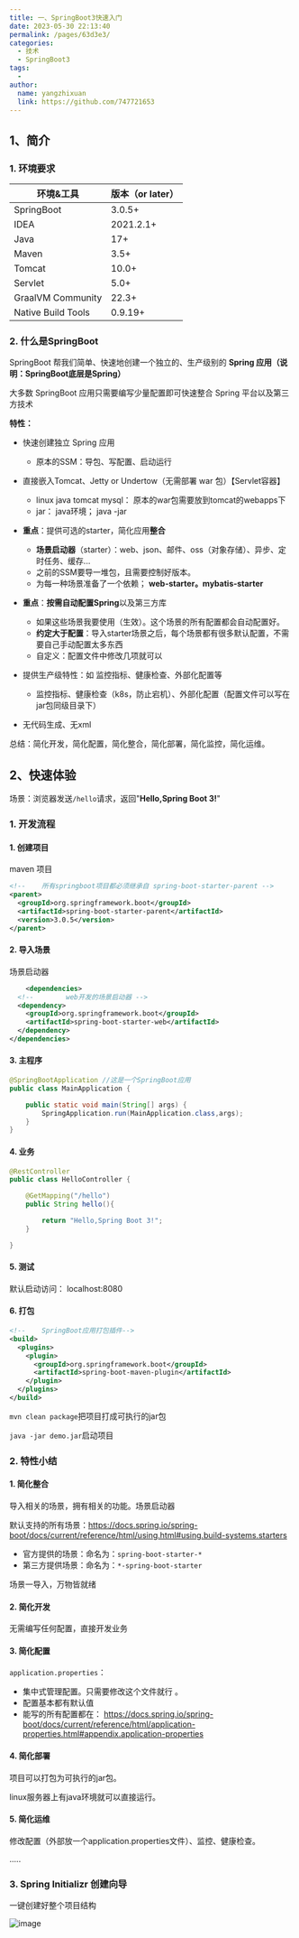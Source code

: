 ```yaml
---
title: 一、SpringBoot3快速入门
date: 2023-05-30 22:13:40
permalink: /pages/63d3e3/
categories:
  - 技术
  - SpringBoot3
tags:
  - 
author: 
  name: yangzhixuan
  link: https://github.com/747721653
---
```

## 1、简介

### 1. 环境要求

| 环境&工具          | 版本（or later） |
| ------------------ | ---------------- |
| SpringBoot         | 3.0.5+           |
| IDEA               | 2021.2.1+        |
| Java               | 17+              |
| Maven              | 3.5+             |
| Tomcat             | 10.0+            |
| Servlet            | 5.0+             |
| GraalVM Community  | 22.3+            |
| Native Build Tools | 0.9.19+          |

### 2. 什么是SpringBoot

SpringBoot 帮我们简单、快速地创建一个独立的、生产级别的 **Spring 应用（说明：SpringBoot底层是Spring）**

大多数 SpringBoot 应用只需要编写少量配置即可快速整合 Spring 平台以及第三方技术

**特性：**

- 快速创建独立 Spring 应用

  * 原本的SSM：导包、写配置、启动运行

- 直接嵌入Tomcat、Jetty or Undertow（无需部署 war 包）【Servlet容器】

  * linux  java tomcat mysql： 原本的war包需要放到tomcat的webapps下

  - jar： java环境；  java -jar

- **重点**：提供可选的starter，简化应用**整合**

  * **场景启动器**（starter）：web、json、邮件、oss（对象存储）、异步、定时任务、缓存...

  - 之前的SSM要导一堆包，且需要控制好版本。
  - 为每一种场景准备了一个依赖； **web-starter。mybatis-starter**

- **重点**：**按需自动配置Spring**以及第三方库

  * 如果这些场景我要使用（生效）。这个场景的所有配置都会自动配置好。

  - **约定大于配置**：导入starter场景之后，每个场景都有很多默认配置，不需要自己手动配置太多东西
  - 自定义：配置文件中修改几项就可以

- 提供生产级特性：如 监控指标、健康检查、外部化配置等

  * 监控指标、健康检查（k8s，防止宕机）、外部化配置（配置文件可以写在jar包同级目录下）

- 无代码生成、无xml



总结：简化开发，简化配置，简化整合，简化部署，简化监控，简化运维。

## 2、快速体验

场景：浏览器发送`/hello`请求，返回"**Hello,Spring Boot 3!**"

### 1. 开发流程

#### 1. 创建项目

maven 项目

```xml
<!--    所有springboot项目都必须继承自 spring-boot-starter-parent -->
<parent>
  <groupId>org.springframework.boot</groupId>
  <artifactId>spring-boot-starter-parent</artifactId>
  <version>3.0.5</version>
</parent>
```

#### 2. 导入场景

场景启动器

```xml
    <dependencies>
  <!--        web开发的场景启动器 -->
  <dependency>
    <groupId>org.springframework.boot</groupId>
    <artifactId>spring-boot-starter-web</artifactId>
  </dependency>
</dependencies>
```

#### 3. 主程序

```java
@SpringBootApplication //这是一个SpringBoot应用
public class MainApplication {

    public static void main(String[] args) {
        SpringApplication.run(MainApplication.class,args);
    }
}
```

#### 4. 业务

```java
@RestController
public class HelloController {

    @GetMapping("/hello")
    public String hello(){

        return "Hello,Spring Boot 3!";
    }

}
```

#### 5. 测试

默认启动访问： localhost:8080

#### 6. 打包

```xml
<!--    SpringBoot应用打包插件-->
<build>
  <plugins>
    <plugin>
      <groupId>org.springframework.boot</groupId>
      <artifactId>spring-boot-maven-plugin</artifactId>
    </plugin>
  </plugins>
</build>
```

`mvn clean package`把项目打成可执行的jar包

`java -jar demo.jar`启动项目

### 2. 特性小结

#### 1. 简化整合

导入相关的场景，拥有相关的功能。场景启动器

默认支持的所有场景：https://docs.spring.io/spring-boot/docs/current/reference/html/using.html#using.build-systems.starters

- 官方提供的场景：命名为：`spring-boot-starter-*`
- 第三方提供场景：命名为：`*-spring-boot-starter`



场景一导入，万物皆就绪



#### 2. 简化开发

无需编写任何配置，直接开发业务



#### 3. 简化配置

`application.properties`：

- 集中式管理配置。只需要修改这个文件就行 。
- 配置基本都有默认值
- 能写的所有配置都在： https://docs.spring.io/spring-boot/docs/current/reference/html/application-properties.html#appendix.application-properties



#### 4. 简化部署

项目可以打包为可执行的jar包。

linux服务器上有java环境就可以直接运行。



#### 5. 简化运维

修改配置（外部放一个application.properties文件）、监控、健康检查。

.....

### 3. Spring Initializr 创建向导

一键创建好整个项目结构

![image](https://cdn.jsdelivr.net/gh/747721653/picx-images-hosting@master/springboot/image.633yuhpfydw0.webp)
